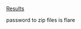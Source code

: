 
[Results](https://www.fireeye.com/blog/threat-research/2015/09/flare-on_challenges.html)

password to zip files is flare

